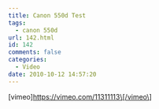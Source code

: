 ```yaml
---
title: Canon 550d Test
tags:
  - canon 550d
url: 142.html
id: 142
comments: false
categories:
  - Video
date: 2010-10-12 14:57:20
---
```


\[vimeo\]https://vimeo.com/11311113\[/vimeo\]